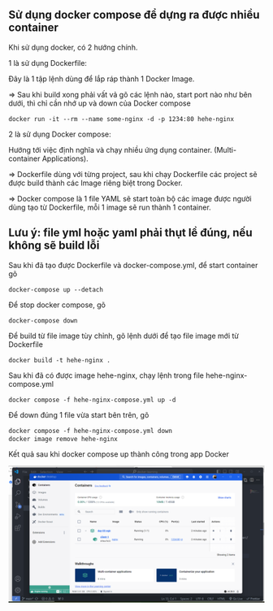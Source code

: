 ## Sử dụng docker compose để dựng ra được nhiều container

Khi sử dụng docker, có 2 hướng chính.

1 là sử dụng Dockerfile:

Đây là 1 tập lệnh dùng để lắp ráp thành 1 Docker Image.

=> Sau khi build xong phải vất vả gõ các lệnh nào, start port nào như bên dưới, thì chỉ cần nhớ up và down của Docker compose

```
docker run -it --rm --name some-nginx -d -p 1234:80 hehe-nginx
```

2 là sử dụng Docker compose:

Hướng tới việc định nghĩa và chạy nhiều ứng dụng container. (Multi-container Applications).

=> Dockerfile dùng với từng project, sau khi chạy Dockerfile các project sẽ được build thành các Image riêng biệt trong Docker.

=> Docker compose là 1 file YAML sẽ start toàn bộ các image được người dùng tạo từ Dockerfile, mỗi 1 image sẽ run thành 1 container.

## Lưu ý: file yml hoặc yaml phải thụt lề đúng, nếu không sẽ build lỗi

Sau khi đã tạo được Dockerfile và docker-compose.yml, để start container gõ

```
docker-compose up --detach
```

Để stop docker compose, gõ

```
docker-compose down
```

Để build từ file image tùy chỉnh, gõ lệnh dưới để tạo file image mới từ Dockerfile

```
docker build -t hehe-nginx .
```

Sau khi đã có được image hehe-nginx, chạy lệnh trong file hehe-nginx-compose.yml

```
docker compose -f hehe-nginx-compose.yml up -d
```

Để down đúng 1 file vừa start bên trên, gõ

```
docker compose -f hehe-nginx-compose.yml down
docker image remove hehe-nginx
```

Kết quả sau khi docker compose up thành công trong app Docker

![result demo](images/docker-compose.png)

